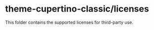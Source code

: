 # theme-cupertino-classic/licenses

This folder contains the supported licenses for third-party use.
